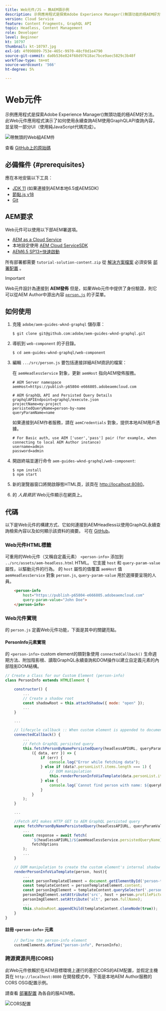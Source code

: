 ```yaml
---
title: Web元件/JS — 無AEM頭示例
description: 示例應用程式是探索Adobe Experience Manager()無頭功能的極AEM好方法。 此Web元件/JS應用程式演示了如何使用永續查詢使用AEMGraphQLAPI查詢內容。
version: Cloud Service
feature: Content Fragments, GraphQL API
topic: Headless, Content Management
role: Developer
level: Beginner
kt: 10797
thumbnail: kt-10797.jpg
exl-id: 4f090809-753e-465c-9970-48cf0d1e4790
source-git-commit: da0b536e824f68d97618ac7bce9aec5829c3b48f
workflow-type: tm+mt
source-wordcount: '566'
ht-degree: 5%

---
```


# Web元件

示例應用程式是探索Adobe Experience Manager()無頭功能的極AEM好方法。 此Web元件應用程式演示了如何使用永續查詢AEM使用GraphQLAPI查詢內容，並呈現一部分UI（使用純JavaScript代碼完成）。

![帶無頭的Web組AEM件](./assets/web-component/web-component.png)

查看 [GitHub上的原始碼](https://github.com/adobe/aem-guides-wknd-graphql/tree/main/web-component)

## 必備條件 {#prerequisites}

應在本地安裝以下工具：

+ [JDK 11](https://experience.adobe.com/#/downloads/content/software-distribution/en/general.html?1_group.propertyvalues.property=.%2Fjcr%3內容%2Fmetadata%2Fdc%3SoftwareType&amp;1_group.propertyvalues.operation=等於&amp;1_group.propertyvalues.0_values=軟體類型%3Atoling&amp;fulltext=Oracle%7E+JDK%7E+11%7E&amp;order=%40jcr%3內容%2Fjcr%3AlastModified&amp;orderby.sort=desc&amp;layout=list&amp;p.offset=0&amp;p.limit=14) (如果連接到AEM本地6.5或AEMSDK)
+ [節點.js v18](https://nodejs.org/en/)
+ [Git](https://git-scm.com/)

## AEM要求

Web元件可以使用以下部AEM署選項。

+ [AEM as a Cloud Service](https://experienceleague.adobe.com/docs/experience-manager-cloud-service/content/implementing/deploying/overview.html)
+ 本地設定使用 [AEM Cloud ServiceSDK](https://experienceleague.adobe.com/docs/experience-manager-learn/cloud-service/local-development-environment-set-up/overview.html?lang=zh-Hant)
+ [AEM6.5 SP13+快速啟動](https://experienceleague.adobe.com/docs/experience-manager-learn/foundation/development/set-up-a-local-aem-development-environment.html?lang=en#install-local-aem-instances)

所有部署都需要 `tutorial-solution-content.zip` 從 [解決方案檔案](https://experienceleague.adobe.com/docs/experience-manager-learn/getting-started-with-aem-headless/graphql/multi-step/explore-graphql-api.html#solution-files) 必須安裝 [部署配置](../deployment/web-component.md) 。


>[!IMPORTANT]
>
>Web元件設計為連接到 __AEM發佈__ 但是，如果Web元件中提供了身份驗證，則它可以從AEM Author中源出內容 [`person.js`](https://github.com/adobe/aem-guides-wknd-graphql/blob/main/web-component/src/person.js#L11) 的子菜單。

## 如何使用

1. 克隆 `adobe/aem-guides-wknd-graphql` 儲存庫：

   ```shell
   $ git clone git@github.com:adobe/aem-guides-wknd-graphql.git
   ```

1. 導航到 `web-component` 的子目錄。

   ```shell
   $ cd aem-guides-wknd-graphql/web-component
   ```

1. 編輯 `.../src/person.js` 要包括連接詳細AEM資訊的檔案：

   在 `aemHeadlessService` 對象，更新 `aemHost` 指向AEM發佈服務。

   ```plain
   # AEM Server namespace
   aemHost=https://publish-p65804-e666805.adobeaemcloud.com
   
   # AEM GraphQL API and Persisted Query Details
   graphqlAPIEndpoint=graphql/execute.json
   projectName=my-project
   persistedQueryName=person-by-name
   queryParamName=name
   ```

   如果連接到AEM作者服務，請在 `aemCredentials` 對象，提供本地AEM用戶憑據。

   ```plain
   # For Basic auth, use AEM ['user','pass'] pair (for example, when connecting to local AEM Author instance)
   username=admin
   password=admin
   ```

1. 開啟終端並運行命令 `aem-guides-wknd-graphql/web-component`:

   ```shell
   $ npm install
   $ npm start
   ```

1. 新的瀏覽器窗口將開啟靜態HTML頁，該頁在 [http://localhost:8080](http://localhost:8080)。
1. 的 _人員資訊_ Web元件顯示在網頁上。

## 代碼

以下是Web元件的構建方式、它如何連接到AEMHeadless以使用GraphQL永續查詢檢索內容以及如何顯示該資料的摘要。 可在 [GitHub](https://github.com/adobe/aem-guides-wknd-graphql/tree/main/web-component)。

### Web元件HTML標籤

可重用的Web元件（又稱自定義元素） `<person-info>` 添加到 `../src/assets/aem-headless.html` HTML。 它支援 `host` 和 `query-param-value` 屬性，以驅動元件的行為。 的 `host` 屬性的值覆蓋 `aemHost` 值 `aemHeadlessService` 對象 `person.js`, `query-param-value` 用於選擇要呈現的人員。

```html
    <person-info 
        host="https://publish-p65804-e666805.adobeaemcloud.com"
        query-param-value="John Doe">
    </person-info>
```

### Web元件實現

的 `person.js` 定義Web元件功能，下面是其中的關鍵亮點。

#### PersonInfo元素實現

的 `<person-info>` custom element的類對象使用 `connectedCallback()` 生命週期方法、附加陰影根、讀取GraphQL永續查詢和DOM操作以建立自定義元素的內部陰影DOM結構。

```javascript
// Create a Class for our Custom Element (person-info)
class PersonInfo extends HTMLElement {

    constructor() {
        ...
        // Create a shadow root
        const shadowRoot = this.attachShadow({ mode: "open" });
        ...
    }

    ...

    // lifecycle callback :: When custom element is appended to document
    connectedCallback() {
        ...
        // Fetch GraphQL persisted query
        this.fetchPersonByNamePersistedQuery(headlessAPIURL, queryParamValue).then(
            ({ data, err }) => {
                if (err) {
                    console.log("Error while fetching data");
                } else if (data?.personList?.items.length === 1) {
                    // DOM manipulation
                    this.renderPersonInfoViaTemplate(data.personList.items[0], host);
                } else {
                    console.log(`Cannot find person with name: ${queryParamValue}`);
                }
            }
        );
    }

    ...

    //Fetch API makes HTTP GET to AEM GraphQL persisted query
    async fetchPersonByNamePersistedQuery(headlessAPIURL, queryParamValue) {
        ...
        const response = await fetch(
            `${headlessAPIURL}/${aemHeadlessService.persistedQueryName}${encodedParam}`,
            fetchOptions
        );
        ...
    }

    // DOM manipulation to create the custom element's internal shadow DOM structure
    renderPersonInfoViaTemplate(person, host){
        ...
        const personTemplateElement = document.getElementById('person-template');
        const templateContent = personTemplateElement.content;
        const personImgElement = templateContent.querySelector('.person_image');
        personImgElement.setAttribute('src', host + person.profilePicture._path);
        personImgElement.setAttribute('alt', person.fullName);
        ...
        this.shadowRoot.appendChild(templateContent.cloneNode(true));
    }
}
```

#### 註冊 `<person-info>` 元素

```javascript
    // Define the person-info element
    customElements.define("person-info", PersonInfo);
```

### 跨源資源共用(CORS)

此Web元件依賴於在AEM目標環境上運行的基於CORS的AEM配置，並假定主機頁在 `http://localhost:8080` 在開發模式中，下面是本地AEM Author服務的CORS OSGi配置示例。

請查看 [部署配置](../deployment/web-component.md) 為各自的服AEM務。

![CORS配置](assets/react-app/cross-origin-resource-sharing-configuration.png)
